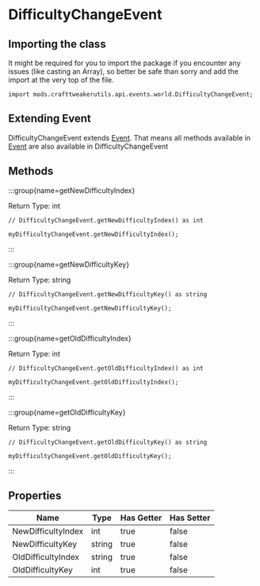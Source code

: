 # DifficultyChangeEvent

## Importing the class

It might be required for you to import the package if you encounter any issues (like casting an Array), so better be safe than sorry and add the import at the very top of the file.
```zenscript
import mods.crafttweakerutils.api.events.world.DifficultyChangeEvent;
```


## Extending Event

DifficultyChangeEvent extends [Event](/forge/api/event/Event). That means all methods available in [Event](/forge/api/event/Event) are also available in DifficultyChangeEvent

## Methods

:::group{name=getNewDifficultyIndex}

Return Type: int

```zenscript
// DifficultyChangeEvent.getNewDifficultyIndex() as int

myDifficultyChangeEvent.getNewDifficultyIndex();
```

:::

:::group{name=getNewDifficultyKey}

Return Type: string

```zenscript
// DifficultyChangeEvent.getNewDifficultyKey() as string

myDifficultyChangeEvent.getNewDifficultyKey();
```

:::

:::group{name=getOldDifficultyIndex}

Return Type: int

```zenscript
// DifficultyChangeEvent.getOldDifficultyIndex() as int

myDifficultyChangeEvent.getOldDifficultyIndex();
```

:::

:::group{name=getOldDifficultyKey}

Return Type: string

```zenscript
// DifficultyChangeEvent.getOldDifficultyKey() as string

myDifficultyChangeEvent.getOldDifficultyKey();
```

:::


## Properties

|        Name        |  Type  | Has Getter | Has Setter |
|--------------------|--------|------------|------------|
| NewDifficultyIndex | int    | true       | false      |
| NewDifficultyKey   | string | true       | false      |
| OldDifficultyIndex | string | true       | false      |
| OldDifficultyKey   | int    | true       | false      |


